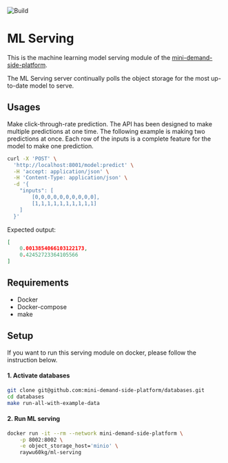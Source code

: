 ![Build](https://github.com/mini-demand-side-platform/ml-serving/workflows/build/badge.svg)

# ML Serving
This is the machine learning model serving module of the [mini-demand-side-platform](https://github.com/mini-demand-side-platform/mini-demand-side-platform).

The ML Serving server continually polls the object storage for the most up-to-date model to serve.

## Usages
Make click-through-rate prediction. The API has been designed to make multiple predictions at one time. 
The following example is making two predictions at once. Each row of the inputs is a complete feature for the model to make one prediction. 
```bash
curl -X 'POST' \
  'http://localhost:8001/model:predict' \
  -H 'accept: application/json' \
  -H 'Content-Type: application/json' \
  -d '{
    "inputs": [
        [0,0,0,0,0,0,0,0,0,0],
        [1,1,1,1,1,1,1,1,1,1]
    ]
  }'
```

Expected output:
```json
[
    0.0013854066103122173,
    0.42452723364105566
]
```
## Requirements
- Docker 
- Docker-compose 
- make

## Setup
If you want to run this serving module on docker, please follow the instruction below.
#### 1. Activate databases 
```bash
git clone git@github.com:mini-demand-side-platform/databases.git
cd databases 
make run-all-with-example-data
```

#### 2. Run ML serving 
```bash
docker run -it --rm --network mini-demand-side-platform \
    -p 8002:8002 \
    -e object_storage_host='minio' \
	raywu60kg/ml-serving
```